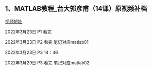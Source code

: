 ## 1、MATLAB教程_台大郭彦甫（14课）原视频补档

[视频地址](https://manyouit.com/s/9b)

2022年3月23日 P1 看完

2022年3月23日 P2 看完 笔记对应matlab01

2022年3月23日 P3 14：46

2022年3月29日 P3 看完 笔记对应matlab02
